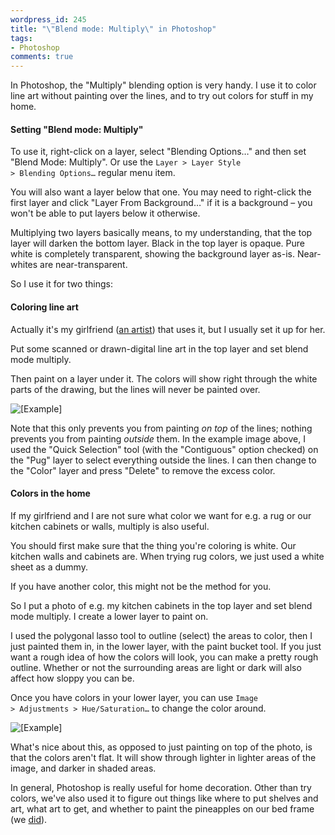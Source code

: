 ```yaml
---
wordpress_id: 245
title: "\"Blend mode: Multiply\" in Photoshop"
tags:
- Photoshop
comments: true
---
```

In Photoshop, the "Multiply" blending option is very handy. I use it to color line art without painting over the lines, and to try out colors for stuff in my home.

<!--more-->

<h4>Setting "Blend mode: Multiply"</h4>

To use it, right-click on a layer, select "Blending Options…" and then set "Blend Mode: Multiply". Or use the <code>Layer &gt; Layer Style &gt; Blending Options…</code> regular menu item.

You will also want a layer below that one. You may need to right-click the first layer and click "Layer From Background…" if it is a background – you won't be able to put layers below it otherwise.

Multiplying two layers basically means, to my understanding, that the top layer will darken the bottom layer. Black in the top layer is opaque. Pure white is completely transparent, showing the background layer as-is. Near-whites are near-transparent.

So I use it for two things:

<h4>Coloring line art</h4>

Actually it's my girlfriend (<a href="http://johannaost.com/main">an artist</a>) that uses it, but I usually set it up for her.

Put some scanned or drawn-digital line art in the top layer and set blend mode multiply.

Then paint on a layer under it. The colors will show right through the white parts of the drawing, but the lines will never be painted over.

<p class="center"><img src="http://henrik.nyh.se/uploads/multiply-pug.png" alt="[Example]" /></p>

Note that this only prevents you from painting <em>on top</em> of the lines; nothing prevents you from painting <em>outside</em> them. In the example image above, I used the "Quick Selection" tool (with the "Contiguous" option checked) on the "Pug" layer to select everything outside the lines. I can then change to the "Color" layer and press "Delete" to remove the excess color.

<h4>Colors in the home</h4>

If my girlfriend and I are not sure what color we want for e.g. a rug or our kitchen cabinets or walls, multiply is also useful.

You should first make sure that the thing you're coloring is white. Our kitchen walls and cabinets are. When trying rug colors, we just used a white sheet as a dummy.

If you have another color, this might not be the method for you.

So I put a photo of e.g. my kitchen cabinets in the top layer and set blend mode multiply. I create a lower layer to paint on.

I used the polygonal lasso tool to outline (select) the areas to color, then I just painted them in, in the lower layer, with the paint bucket tool. If you just want a rough idea of how the colors will look, you can make a pretty rough outline. Whether or not the surrounding areas are light or dark will also affect how sloppy you can be.

Once you have colors in your lower layer, you can use <code>Image &gt; Adjustments &gt; Hue/Saturation…</code> to change the color around.

<p class="center"><img src="http://henrik.nyh.se/uploads/multiply-cabinets.png" alt="[Example]" /></p>

What's nice about this, as opposed to just painting on top of the photo, is that the colors aren't flat. It will show through lighter in lighter areas of the image, and darker in shaded areas.

In general, Photoshop is really useful for home decoration. Other than try colors, we've also used it to figure out things like where to put shelves and art, what art to get, and whether to paint the pineapples on our bed frame (we <a href="http://www.flickr.com/photos/malesca/2722550069/">did</a>).
